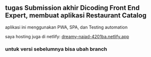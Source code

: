 ## tugas Submission akhir Dicoding Front End Expert, membuat aplikasi Restaurant Catalog

aplikasi ini menggunakan PWA, SPA, dan Testing automation

saya hosting juga di netlify: [dreamy-naiad-4201ba.netlify.app](https://dreamy-naiad-4201ba.netlify.app)

### untuk versi sebelumnya bisa ubah branch
